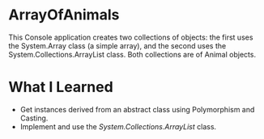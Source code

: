 # ArrayOfAnimals
This Console application creates two collections of objects: the first uses the System.Array class (a simple array), and the second uses the System.Collections.ArrayList class. Both collections are of Animal objects.

# What I Learned 
* Get instances derived from an abstract class using Polymorphism and Casting.
* Implement and use the *System.Collections.ArrayList* class.
